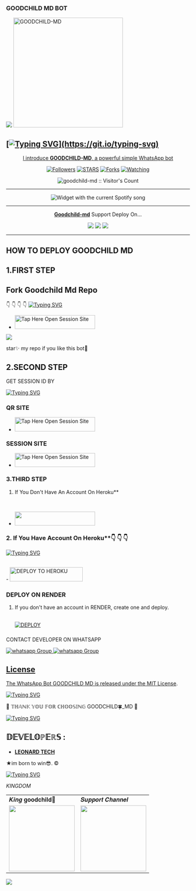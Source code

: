    ###  GOODCHILD MD BOT
   

 <a href="https://github.com/DenverCoder1/readme-typing-svg"><img src="https://readme-typing-svg.herokuapp.com?font=Rockstar-ExtraBold&color=F33A6A&lines=𝐖𝐞𝐥𝐜𝐨𝐦𝐞+𝐓𝐨+𝐆𝐎𝐎𝐃𝐂𝐇𝐈𝐋𝐃+𝐌𝐃+𝐁𝐎𝐓.;𝙿𝙾𝚆𝙴𝚁𝙳+𝙱𝚈:+𝐌𝐑+𝐆𝐎𝐎𝐃𝐂𝐇𝐈𝐋𝐃+𝐓𝐄𝐂𝐇;𝐜𝐫𝐞𝐚𝐭𝐞𝐝+𝐛𝐲:+𝐆𝐎𝐎𝐃𝐂𝐇𝐈𝐋𝐃+𝐌𝐃;𝐌𝐑:+𝐓𝐄𝐂𝐇𝐍𝐎𝐋𝐎𝐆𝐘+🥷;𝐧𝐞𝐰+𝐯𝐢𝐫𝐬𝐢𝐨𝐧+💥;2024+-+2025.&heart;++;Self-taught+Back-Created+By,;Ibrahim+Adams+Am+The,;Best+Is+Bot+For+You+To,;Deploy..<3"></a>
 <a href="https://files.catbox.moe/8spkl4.jpeg">
 <img alt="GOODCHILD-MD" height="300" src="https://files.catbox.moe/8spkl4.jpeg">

## [![Typing SVG](https://readme-typing-svg.herokuapp.com?font=Rockstar-ExtraBold&color=F33A6A&lines=𝐖𝐞𝐥𝐜𝐨𝐦𝐞+𝐓𝐨+𝐆𝐎𝐎𝐃𝐂𝐇𝐈𝐋+𝐌𝐃+𝐁𝐎𝐓.;𝙿𝙾𝚆𝙴𝚁𝙳+𝙱𝚈:+𝐌𝐑+𝐆𝐎𝐎𝐃𝐂𝐇𝐈𝐋𝐃+𝐓𝐄𝐂𝐇;𝐜𝐫𝐞𝐚𝐭𝐞𝐝+𝐛𝐲:+𝐆𝐎𝐎𝐃𝐂𝐇𝐈𝐋𝐃+𝐌𝐃;𝐌𝐑:+𝐓𝐄𝐂𝐇𝐍𝐎𝐋𝐎𝐆𝐘+🥷;𝐧𝐞𝐰+𝐯𝐞𝐫𝐬𝐢𝐨𝐧+💥;2024+-+2025.)](https://git.io/typing-svg)



  </h1> 
<p align="center">l introduce <b>GOODCHILD-MD</b>, a powerful simple WhatsApp bot </p>

</p>
  <p align="center">
<a href="https://github.com/Goodchildwilliamz?tab=followers"><img title="Followers" src="https://img.shields.io/github/followers/Goodchildwilliamz?label=Followers&style=social"></a>
<a href="https://github.com/goodchildwilliamz/leonard-md/stargazers/"><img title="STARS" src="https://img.shields.io/github/stars/Goodchildwilliamz/goodchild-md?&style=social"></a>
<a href="https://github.com/goodchildwilliamz/goodchild-md/network/members"><img title="Forks" src="https://img.shields.io/github/forks/goodchildwilliamz/goodchild-md?style=social"></a>
<a href="https://github.com/goodchildwilliamz/goodchild-md/watchers"><img title="Watching" src="https://img.shields.io/github/watchers/goodchildwilliamz/goodchild-md?label=Watching&style=social"></a>

</p>
<p align="center"><img src="https://profile-counter.glitch.me/{goodchildwilliamz}/count.svg" alt="goodchild-md :: Visitor's Count"/></p>

---


</a>
  <div align="center">
  <img src="https://spogit.vercel.app/api?theme=dark&black=true&scan=true" alt="Widget with the current Spotify song"  />
</div>

---

<p align="center">
  <a href="https://github.com/goodchildwilliamz/Goodchild-md"><b>Goodchild-md</b></a> Support Deploy On...
</p>

<p align="center">
  <a href="https://github.com/goodchildwilliamz/Goodchild-Md/blob/main/temp/deploy-on-vps.md"><img src="https://img.shields.io/badge/self hosting-3d1513?style=for-the-badge&logo=serverless&logoColor=FD5750"></a>
  <a href="https://dashboard.heroku.com/new?template=https://github.com/Goodchildwilliamz/GOODCHILD-MD/tree/main"><img src="https://img.shields.io/badge/heroku-9d7acc?style=for-the-badge&logo=heroku&logoColor=430098"></a>
  <a href="https://whatsapp.com/channel/0029VaBlHpYVxryFJ14"><img src="https://img.shields.io/badge/CodeSpace-green?colorA=%23ff000&colorB=%23017e40&style=for-the-badge&logo=git&logoColor=white"></a>
</p>



    
 
 



---





## HOW TO DEPLOY GOODCHILD MD



## 1.FIRST STEP 
## Fork Goodchild Md Repo
👇 👇  👇 👇
[![Typing SVG](https://readme-typing-svg.herokuapp.com?font=Rockstar-ExtraBold&color=blue&lines=■+■+■+■+■+ℙ𝕃𝔼𝔸𝕊𝔼+𝔽𝕆ℝ𝕂+𝕋ℍ𝔼+ℝ𝔼ℙ𝕆)](https://git.io/typing-svg)
 
- <a href="https://github.com/goodchildwilliamz/GOODCHILD-MD/fork"><img title="Tap Here Open Session Site" src="https://img.shields.io/badge/FORK THIS REPO-h?color=darkblue&style=for-the-badge&logo=msi" width="220" height="38.45"/></a></p>

<a><img src='https://i.imgur.com/LyHic3i.gif'/></a>

star✨ my repo if you like this bot🤖


## 2.SECOND STEP 


 GET SESSION ID BY



[![Typing SVG](https://readme-typing-svg.herokuapp.com?font=Rockstar-ExtraBold&color=blue&lines=■+■+■+■+■+𝕋ℍ𝕀𝕊+𝕀𝕊+𝕊𝔼𝕊𝕊𝕀𝕆ℕ+𝕊𝔼𝕋𝔼😎)](https://git.io/typing-svg)


### QR SITE



- <a href="https://Leonard-session.onrender.com/wasiqr"><img title="Tap Here Open Session Site" src="https://img.shields.io/badge/QR CODE-h?color=green&style=for-the-badge&logo=msi" width="220" height="38.45"/></a></p>

### SESSION SITE


- <a href="https://Goodchild-session.onrender.com/"><img title="Tap Here Open Session Site" src="https://img.shields.io/badge/PAIRING CODE-h?color=green&style=for-the-badge&logo=msi" width="220" height="38.45"/></a></p>





### 3.THIRD STEP 
1. If You Don't Have An Account On Heroku**



   <br>
    <a 
- <a align="center"><a href="https://signup.heroku.com">
 <img src="https://img.shields.io/badge/Create%20Account%20Now-darkblue?style=for-the-badge&logo=heroku" width="220" height="38.45"/></a></p>

### 2. If You Have Account On Heroku**👇 👇 👇

[![Typing SVG](https://readme-typing-svg.herokuapp.com?font=Rockstar-ExtraBold&color=blue&lines=■+■+■+■+■+100%+𝗦𝗔𝗙𝗘+𝗢𝗡+𝗛𝗘𝗥𝗢𝗞𝗨)](https://git.io/typing-svg)
 


   <br>
    - <a href='https://dashboard.heroku.com/new?template=https://github.com/goodchildwilliamz/GOODCHILD-MD/tree/main' target="_darkblue"><img alt='DEPLOY TO HEROKU' src="https://img.shields.io/badge/Deploy%20To%20Heroku-darkblue?style=for-the-badge&logo=heroku" width="200" height="38.45"/></a></p>


### DEPLOY ON RENDER

1. If you don't have an account in RENDER, create one and deploy.



   <br>
    <a href='https://dashboard.render.com/select-repo?type=web' target="_darkblue"><img alt='DEPLOY' src='https://img.shields.io/badge/-DEPLOY-red?style=for-the-badge&logo=render&logoColor=white'/></a>




   ###

CONTACT DEVELOPER ON WHATSAPP 

<a href="https://wa.me/message/255763755563" target="_blank">
    <img alt="whatsapp Group" src="https://img.shields.io/badge/leonard tech contact -25D366?style=for-the-badge&logo=whatsapp&logoColor=white" />


  
 
<a href="https://whatsapp.com/channel/0029VakLfckBlHpYVxryFJ14" target="_blank">
    <img alt="whatsapp Group" src="https://img.shields.io/badge/ GOODCHILD_TECH  CHANNEL -25D366?style=for-the-badge&logo=whatsapp&logoColor=white" />





  ## License

The WhatsApp Bot GOODCHILD MD is released under the [MIT License](https://opensource.org/licenses/MIT).

 <a href="https://git.io/typing-svg"><img src="https://readme-typing-svg.demolab.com?font=EB+Garamond&weight=800&size=28&duration=4000&pause=1000&random=false&width=435&lines=+•Role+number-one; don't-trust+any one+🖐️😊;DEVELOPED+BY+GOODCHILD+TECH;RELEASED+DATE+01%2F10%2F2024." alt="Typing SVG" /></a>


🌟 𝕋ℍ𝔸ℕ𝕂 𝕐𝕆𝕌 𝔽𝕆ℝ ℂℍ𝕆𝕆𝕊𝕀ℕ𝔾 GOODCHILD🍀_MD 🌟

<a href="https://git.io/typing-svg"><img src="https://readme-typing-svg.demolab.com?font=Fira+Code&pause=1000&random=false&width=435&lines=THIS+IS+GOODCHILD- MD+MADE+IN+TANZANIA+🇹🇿♥️" alt="Typing SVG" /></a>

## 𝔻𝔼𝕍𝔼𝕃𝕆ℙ𝔼ℝ𝕊 :

- [**LEONARD TECH**](http://github.com/zedkazzozoranda091)

★im born to win😎. ©
     

<a href="https://git.io/typing-svg"><img src="https://readme-typing-svg.demolab.com?font=Fira+Code&weight=700&size=33&pause=1000&color=5513F7&width=435&lines=keep+using+GOODCHILD+MD😊" alt="Typing SVG" /></a>





*KINGDOM*

<table>
  <tr>
    <td>𝑲𝒊𝒏𝒈 𝐠𝐨𝐨𝐝𝐜𝐡𝐢𝐥𝐝👑</td></td>
    <td>𝑺𝒖𝒑𝒑𝒐𝒓𝒕 𝑪𝒉𝒂𝒏𝒏𝒆𝒍</td>
  </tr>
  <tr>
    <td><a href="https://wa.me/255763755563?"><img src="https://files.catbox.moe/8spkl4.jpeg" width="180"</td>
    <td><a href="https://whatsapp.com/channel/0029VakLfckBlHpYVxryFJ14"><img src="https://files.catbox.moe/38ofr2.jpg" width="180"</td>
  </tr>
</table>

</p>

<a><img src='https://i.imgur.com/LyHic3i.gif'/></a>


     

